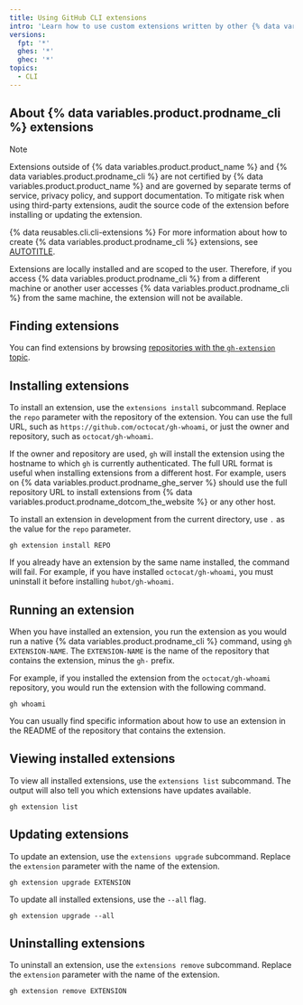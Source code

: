 ```yaml
---
title: Using GitHub CLI extensions
intro: 'Learn how to use custom extensions written by other {% data variables.product.prodname_cli %} users.'
versions:
  fpt: '*'
  ghes: '*'
  ghec: '*'
topics:
  - CLI
---
```


## About {% data variables.product.prodname_cli %} extensions

> [!NOTE]
> Extensions outside of {% data variables.product.product_name %} and {% data variables.product.prodname_cli %} are not certified by {% data variables.product.product_name %} and are governed by separate terms of service, privacy policy, and support documentation. To mitigate risk when using third-party extensions, audit the source code of the extension before installing or updating the extension.

{% data reusables.cli.cli-extensions %} For more information about how to create {% data variables.product.prodname_cli %} extensions, see [AUTOTITLE](/github-cli/github-cli/creating-github-cli-extensions).

Extensions are locally installed and are scoped to the user. Therefore, if you access {% data variables.product.prodname_cli %} from a different machine or another user accesses {% data variables.product.prodname_cli %} from the same machine, the extension will not be available.

## Finding extensions

You can find extensions by browsing [repositories with the `gh-extension` topic](https://github.com/topics/gh-extension).

## Installing extensions

To install an extension, use the `extensions install` subcommand. Replace the `repo` parameter with the repository of the extension. You can use the full URL, such as `https://github.com/octocat/gh-whoami`, or just the owner and repository, such as `octocat/gh-whoami`.

If the owner and repository are used, `gh` will install the extension using the hostname to which `gh` is currently authenticated. The full URL format is useful when installing extensions from a different host. For example, users on {% data variables.product.prodname_ghe_server %} should use the full repository URL to install extensions from {% data variables.product.prodname_dotcom_the_website %} or any other host.

To install an extension in development from the current directory, use `.` as the value for the `repo` parameter.

```shell
gh extension install REPO
```

If you already have an extension by the same name installed, the command will fail. For example, if you have installed `octocat/gh-whoami`, you must uninstall it before installing `hubot/gh-whoami`.

## Running an extension

When you have installed an extension, you run the extension as you would run a native {% data variables.product.prodname_cli %} command, using `gh EXTENSION-NAME`. The `EXTENSION-NAME` is the name of the repository that contains the extension, minus the `gh-` prefix.

For example, if you installed the extension from the `octocat/gh-whoami` repository, you would run the extension with the following command.

``` shell
gh whoami
```

You can usually find specific information about how to use an extension in the README of the repository that contains the extension.

## Viewing installed extensions

To view all installed extensions, use the `extensions list` subcommand. The output will also tell you which extensions have updates available.

```shell
gh extension list
```

## Updating extensions

To update an extension, use the `extensions upgrade` subcommand. Replace the `extension` parameter with the name of the extension.

```shell
gh extension upgrade EXTENSION
```

To update all installed extensions, use the `--all` flag.

```shell
gh extension upgrade --all
```

## Uninstalling extensions

To uninstall an extension, use the `extensions remove` subcommand. Replace the `extension` parameter with the name of the extension.

```shell
gh extension remove EXTENSION
```
